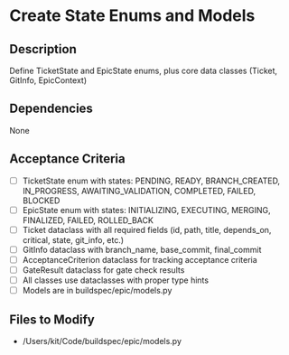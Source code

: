 # Create State Enums and Models

## Description
Define TicketState and EpicState enums, plus core data classes (Ticket, GitInfo, EpicContext)

## Dependencies
None

## Acceptance Criteria
- [ ] TicketState enum with states: PENDING, READY, BRANCH_CREATED, IN_PROGRESS, AWAITING_VALIDATION, COMPLETED, FAILED, BLOCKED
- [ ] EpicState enum with states: INITIALIZING, EXECUTING, MERGING, FINALIZED, FAILED, ROLLED_BACK
- [ ] Ticket dataclass with all required fields (id, path, title, depends_on, critical, state, git_info, etc.)
- [ ] GitInfo dataclass with branch_name, base_commit, final_commit
- [ ] AcceptanceCriterion dataclass for tracking acceptance criteria
- [ ] GateResult dataclass for gate check results
- [ ] All classes use dataclasses with proper type hints
- [ ] Models are in buildspec/epic/models.py

## Files to Modify
- /Users/kit/Code/buildspec/epic/models.py

